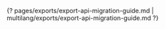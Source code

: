 {? pages/exports/export-api-migration-guide.md | multilang/exports/export-api-migration-guide.md ?}
